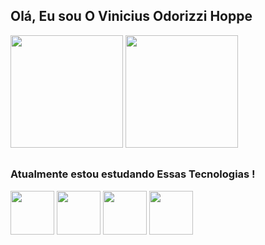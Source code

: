 ## Olá, Eu sou O Vinicius Odorizzi Hoppe

<div>
<img height="180" src="https://github-readme-stats.vercel.app/api?username=ViniciusOdorizziHoppe&theme=dark&show_icons=true&hide_border=true&count_private=true">
<img height="180" src="https://github-readme-stats.vercel.app/api/top-langs/?username=ViniciusOdorizziHoppe&theme=dark&show_icons=true&hide_border=true&layout=compact">
</div>

##
<h3>
Atualmente estou estudando Essas Tecnologias !</h3>
<div>
 <img  height="70" src="https://cdn.jsdelivr.net/gh/devicons/devicon@latest/icons/html5/html5-original.svg" />
 <img  height="70" src="https://cdn.jsdelivr.net/gh/devicons/devicon@latest/icons/css3/css3-original.svg" />
 <img  height="70" src="https://cdn.jsdelivr.net/gh/devicons/devicon@latest/icons/javascript/javascript-original.svg" />
 <img  height="70" src="https://cdn.jsdelivr.net/gh/devicons/devicon@latest/icons/java/java-original.svg" />
          
          
 
          
